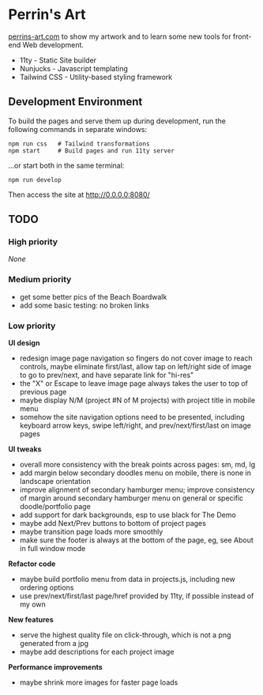# Perrin's Art

[perrins-art.com](https://perrins-art.com/)
to show my artwork and to learn some new tools for front-end Web development.

- 11ty - Static Site builder
- Nunjucks - Javascript templating
- Tailwind CSS - Utility-based styling framework


## Development Environment

To build the pages and serve them up during development, run the following commands in separate windows:

    npm run css   # Tailwind transformations
    npm start     # Build pages and run 11ty server

...or start both in the same terminal:

    npm run develop

Then access the site at http://0.0.0.0:8080/


## TODO

### High priority
_None_

### Medium priority
- get some better pics of the Beach Boardwalk
- add some basic testing: no broken links

### Low priority

**UI design**
- redesign image page navigation so fingers do not cover image to reach controls,
  maybe eliminate first/last, allow tap on left/right side of image to go to
  prev/next, and have separate link for "hi-res"
- the "X" or Escape to leave image page always takes the user to top of previous page
- maybe display N/M (project #N of M projects) with project title in mobile menu
- somehow the site navigation options need to be presented, including keyboard
  arrow keys, swipe left/right, and prev/next/first/last on image pages

**UI tweaks**
- overall more consistency with the break points across pages: sm, md, lg
- add margin below secondary doodles menu on mobile, there is none in landscape orientation
- improve alignment of secondary hamburger menu; improve consistency of margin around
  secondary hamburger menu on general or specific doodle/portfolio page
- add support for dark backgrounds, esp to use black for The Demo
- maybe add Next/Prev buttons to bottom of project pages
- maybe transition page loads more smoothly
- make sure the footer is always at the bottom of the page, eg, see About in full window mode

**Refactor code**
- maybe build portfolio menu from data in projects.js, including new ordering options
- use prev/next/first/last page/href provided by 11ty, if possible instead of my own

**New features**
- serve the highest quality file on click-through, which is not a png generated from a jpg
- maybe add descriptions for each project image

**Performance improvements**
- maybe shrink more images for faster page loads